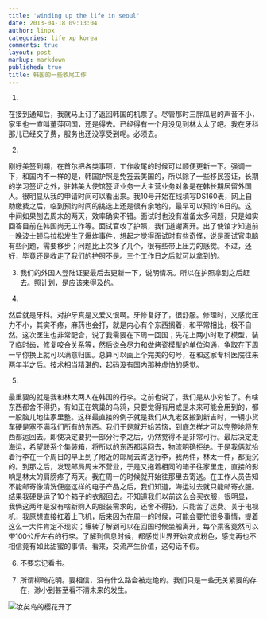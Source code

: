 ```yaml
---
title: 'winding up the life in seoul'
date: 2013-04-18 09:13:04
author: linpx
categories: life xp korea
comments: true
layout: post
markup: markdown
published: true
title: 韩国的一些收尾工作
---
```

1.
在接到通知后，我就马上订了返回韩国的机票了。尽管那时三胖瓜皂的声音不小，家里也一直叫董萍回国，还是得去。已经得有一个月没见到林太太了吧。我在牙科那儿已经交了费，服务也还没享受到呢。必须去。

2.
刚好美签到期，在首尔把各类事项，工作收尾的时候可以顺便更新一下。强调一下，和国内不一样的是，韩国护照是免签去美国的，所以除了一些移民签证，长期的学习签证之外，驻韩美大使馆签证业务一大主营业务对象是在韩长期居留外国人。很明显从我的申请时间可以看出来。我10号开始在线填写DS160表，网上自助缴费之后，临到预约时间的挑选上还是很有余地的，最早可以预约16日的。这中间如果刨去周末的两天，效率确实不错。面试时也没有准备太多问题，只是如实回答目前在韩国尚无工作等。面试官收了护照，我们道谢离开。出了使馆才知道前一晚波士顿马拉松发生了爆炸事件，想起才觉得面试时有些奇怪，说是面试官电脑有些问题，需要移步；问题比上次多了几个，很有些带上压力的感觉。不过，还好，毕竟还是收走了我们的护照不是。三个工作日之后就可以拿到的。

3. 我们的外国人登陆证要最后去更新一下，说明情况。所以在护照拿到之后赶去。照计划，是应该来得及的。

4.
然后就是牙科。对护牙真是又爱又恨啊。牙修复好了，很舒服。修理时，又感觉压力不小，其实不疼，麻药也会打，就是内心有个东西搁着，和平常相比，极不自然。这次医生也非常配合，说了我需要在下周一回国；先花上两小时取了模型，装了临时齿，修复咬合关系等，然后说会尽力和做烤瓷模型的单位沟通，争取在下周一早你换上就可以满意归国。总算可以画上个完美的句号，在和这家专科医院往来两年半之后。技术相当精湛的，起码没有国内那种虚怕的感觉。

5.
最重要的就是我和林太两人在韩国的行李。之前也说了，我们是从小穷怕了。有啥东西都舍不得扔，有如正在筑巢的乌鸦，只要觉得有用或是未来可能会用到的，都一股脑儿地往家里整。这样最直接的例子就是我们从九老区搬到新吉时，一辆小货车硬是塞不满我们所有的东西。我们于是就开始苦恼，到底怎样才可以完整地将东西都运回去。即使决定要扔一部分行李之后，仍然觉得不是非常可行。最后决定走海运，希望联系个集装箱，将所以的东西都运回去，物流明确拒绝。于是我俩就抬着行李在一个周日的早上到了附近的邮局去寄送行李，我两件，林太一件，都挺沉的。到那之后，发现邮局周末不营业，于是又拖着相同的箱子往家里走，直接的影响是林太的肩膀疼了两天。我在周一的时候就开始往那里去寄送。在工作人员告知不能邮寄像清洗便座这样的电子产品之后，我们知道，海运过去就只能邮寄衣服。结果我硬是运了10个箱子的衣服回去。不知道我们以前这么会买衣服，很明显，我俩这两年是没有啥新购入的服装需求的，还舍不得扔，只能苦了运费。关于电视机，我原想直接扛着上飞机，后来因为在周一的时候，可能会要忙很多事情，提着这么一大件肯定不现实；辗转了解到可以在回国时候坐船离开，每个乘客竟然可以带100公斤左右的行李。了解到信息时候，都感觉世界开始变成粉色，感觉再也不相信竟有如此甜蜜的事情。看来，交流产生价值，这句话不假。

6. 不要忘记看书。

7. 所谓柳暗花明。要相信，没有什么路会被走绝的。我们只是一些无关紧要的存在，渺小到甚至看不清未来的发生。

![汝矣岛的樱花开了](http://farm9.staticflickr.com/8118/8656983600_0e0e089ef1_z.jpg)
